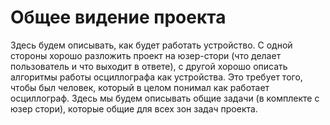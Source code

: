# Общее видение проекта 

Здесь будем описывать, как будет работать устройство. С одной стороны хорошо разложить проект на юзер-стори (что делает пользователь и что выходит в ответе), с другой хорошо описать алгоритмы работы осциллографа как устройства. Это требует того, чтобы был человек, который в целом понимал как работает осциллограф. Здесь мы будем описывать общие задачи (в комплекте с юзер стори), которые общие для всех зон задач проекта.
